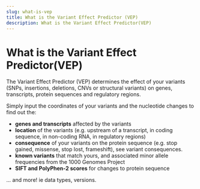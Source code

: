 ```yaml
---
slug: what-is-vep
title: What is the Variant Effect Predictor (VEP)
description: What is the Variant Effect Predictor(VEP)
---
```

# What is the Variant Effect Predictor(VEP)

The Variant Effect Predictor (VEP) determines the effect of your variants (SNPs, insertions, deletions, CNVs or structural variants) on genes, transcripts, protein sequences and regulatory regions.

Simply input the coordinates of your variants and the nucleotide changes to find out the:

* __genes and transcripts__ affected by the variants
* __location__ of the variants (e.g. upstream of a transcript, in coding sequence, in non-coding RNA, in regulatory regions)
* __consequence__ of your variants on the protein sequence (e.g. stop gained, missense, stop lost, frameshift), see variant consequences.
* __known variants__ that match yours, and associated minor allele frequencies from the 1000 Genomes Project
* __SIFT and PolyPhen-2 scores__ for changes to protein sequence

... and more! ie data types, versions.